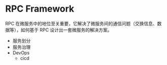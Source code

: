 # RPC Framework

RPC 在微服务中的地位至关重要，它解决了微服务间的通信问题（交换信息、数据等），如何基于 RPC 设计出一套微服务的解决方案。

- 服务划分
- 服务治理
- DevOps
  - cicd
